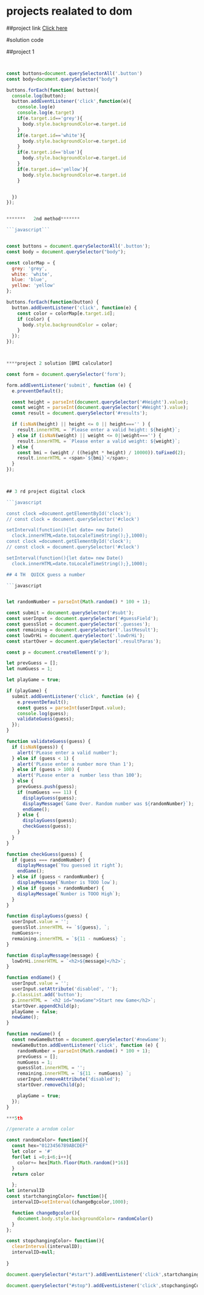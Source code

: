 # projects realated to dom 

##project link
[Click here](https://stackblitz.com/edit/dom-project-chaiaurcode?file=index.html)

#solution code

##project 1

```javascript


const buttons=document.querySelectorAll('.button')
const body=document.querySelector("body")

buttons.forEach(function( button){
  console.log(button);
  button.addEventListener('click',function(e){
    console.log(e)
    console.log(e.target)
    if(e.target.id=='grey'){
      body.style.backgroundColor=e.target.id
    }
    if(e.target.id=='white'){
      body.style.backgroundColor=e.target.id
    }
    if(e.target.id=='blue'){
      body.style.backgroundColor=e.target.id
    }
    if(e.target.id=='yellow'){
      body.style.backgroundColor=e.target.id
    }


  })
});


*******   2nd method*******

```javascript```


const buttons = document.querySelectorAll('.button');
const body = document.querySelector("body");

const colorMap = {
  grey: 'grey',
  white: 'white',
  blue: 'blue',
  yellow: 'yellow'
};

buttons.forEach(function(button) {
  button.addEventListener('click', function(e) {
    const color = colorMap[e.target.id];
    if (color) {
      body.style.backgroundColor = color;
    }
  });
});



****project 2 solution [BMI calculator]

const form = document.querySelector('form');

form.addEventListener('submit', function (e) {
  e.preventDefault();

  const height = parseInt(document.querySelector('#Height').value);
  const weight = parseInt(document.querySelector('#Weight').value);
  const result = document.querySelector('#results'); 

  if (isNaN(height) || height <= 0 || height==='' ) {
    result.innerHTML = `Please enter a valid height: ${height}`;
  } else if (isNaN(weight) || weight <= 0||weight==='') {
    result.innerHTML = `Please enter a valid weight: ${weight}`;
  } else {
    const bmi = (weight / ((height * height) / 10000)).toFixed(2);
    result.innerHTML = <span>`${bmi}`</span>; 
  }
});
   


## 3 rd project digital clock

```javascript

const clock =document.getElementById('clock');
// const clock = document.querySelector('#clock')

setInterval(function(){let date= new Date()
  clock.innerHTML=date.toLocaleTimeString();},1000);
const clock =document.getElementById('clock');
// const clock = document.querySelector('#clock')

setInterval(function(){let date= new Date()
  clock.innerHTML=date.toLocaleTimeString();},1000);

## 4 TH  QUICK guess a number 

```javascript


let randomNumber = parseInt(Math.random() * 100 + 1);

const submit = document.querySelector('#subt');
const userInput = document.querySelector('#guessField');
const guessSlot = document.querySelector('.guesses');
const remaining = document.querySelector('.lastResult');
const lowOrHi = document.querySelector('.lowOrHi');
const startOver = document.querySelector('.resultParas');

const p = document.createElement('p');

let prevGuess = [];
let numGuess = 1;

let playGame = true;

if (playGame) {
  submit.addEventListener('click', function (e) {
    e.preventDefault();
    const guess = parseInt(userInput.value);
    console.log(guess);
    validateGuess(guess);
  });
}

function validateGuess(guess) {
  if (isNaN(guess)) {
    alert('PLease enter a valid number');
  } else if (guess < 1) {
    alert('PLease enter a number more than 1');
  } else if (guess > 100) {
    alert('PLease enter a  number less than 100');
  } else {
    prevGuess.push(guess);
    if (numGuess === 11) {
      displayGuess(guess);
      displayMessage(`Game Over. Random number was ${randomNumber}`);
      endGame();
    } else {
      displayGuess(guess);
      checkGuess(guess);
    }
  }
}

function checkGuess(guess) {
  if (guess === randomNumber) {
    displayMessage(`You guessed it right`);
    endGame();
  } else if (guess < randomNumber) {
    displayMessage(`Number is TOOO low`);
  } else if (guess > randomNumber) {
    displayMessage(`Number is TOOO High`);
  }
}

function displayGuess(guess) {
  userInput.value = '';
  guessSlot.innerHTML += `${guess}, `;
  numGuess++;
  remaining.innerHTML = `${11 - numGuess} `;
}

function displayMessage(message) {
  lowOrHi.innerHTML = `<h2>${message}</h2>`;
}

function endGame() {
  userInput.value = '';
  userInput.setAttribute('disabled', '');
  p.classList.add('button');
  p.innerHTML = `<h2 id="newGame">Start new Game</h2>`;
  startOver.appendChild(p);
  playGame = false;
  newGame();
}

function newGame() {
  const newGameButton = document.querySelector('#newGame');
  newGameButton.addEventListener('click', function (e) {
    randomNumber = parseInt(Math.random() * 100 + 1);
    prevGuess = [];
    numGuess = 1;
    guessSlot.innerHTML = '';
    remaining.innerHTML = `${11 - numGuess} `;
    userInput.removeAttribute('disabled');
    startOver.removeChild(p);

    playGame = true;
  });
}

***5th 

//generate a arndom color

const randomColor= function(){
  const hex="0123456789ABCDEF"
  let color = '#'
  for(let i =0;i<6;i++){
    color+= hex[Math.floor(Math.random()*16)]
  }
  return color

  };
let intervalID
const startchangingColor= function(){
  intervalID=setInterval(changeBgcolor,1000);

  function changeBgcolor(){
    document.body.style.backgroundColor= randomColor()
  }
};

const stopchangingColor= function(){
  clearInterval(intervalID);
  intervalID=null;
  
}

document.querySelector("#start").addEventListener('click',startchangingColor);

document.querySelector("#stop").addEventListener('click',stopchangingColor);
